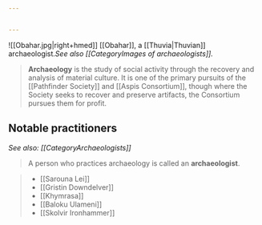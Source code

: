 ```yaml
---


---
```

![[Obahar.jpg|right+hmed]] 
 [[Obahar]], a [[Thuvia|Thuvian]] archaeologist.*See also [[CategoryImages of archaeologists]].*
> **Archaeology** is the study of social activity through the recovery and analysis of material culture. It is one of the primary pursuits of the [[Pathfinder Society]] and [[Aspis Consortium]], though where the Society seeks to recover and preserve artifacts, the Consortium pursues them for profit.


## Notable practitioners

*See also: [[CategoryArchaeologists]]*
> A person who practices archaeology is called an **archaeologist**.

> - [[Sarouna Lei]]
> - [[Gristin Downdelver]]
> - [[Khymrasa]]
> - [[Baloku Ulameni]]
> - [[Skolvir Ironhammer]]






